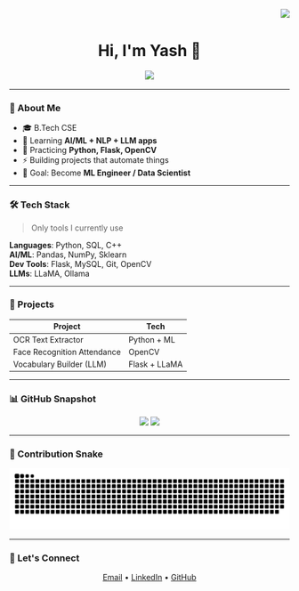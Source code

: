 <!-- Profile Counter -->
<p align="right">
  <img src="https://komarev.com/ghpvc/?username=yashrawat2362&style=flat-square&color=blue" />
</p>

<h1 align="center">Hi, I'm Yash 👋</h1>

<p align="center">
  <img src="https://readme-typing-svg.herokuapp.com?duration=2500&pause=600&center=true&width=420&lines=AI+%26+ML+Learner;Python+Developer;Flask+%26+LLMs+Explorer;Aspiring+Data+Scientist" />
</p>

---

### 🌱 About Me  
- 🎓 B.Tech CSE  
- 🤖 Learning **AI/ML + NLP + LLM apps**  
- 🧠 Practicing **Python, Flask, OpenCV**  
- ⚡ Building projects that automate things  
- 🎯 Goal: Become **ML Engineer / Data Scientist**

---

### 🛠 Tech Stack  
> Only tools I currently use

**Languages**: Python, SQL, C++  
**AI/ML**: Pandas, NumPy, Sklearn  
**Dev Tools**: Flask, MySQL, Git, OpenCV  
**LLMs**: LLaMA, Ollama

---

### 🚀 Projects  
| Project | Tech |
|--------|------|
| OCR Text Extractor | Python + ML |
| Face Recognition Attendance | OpenCV |
| Vocabulary Builder (LLM) | Flask + LLaMA |

---

### 📊 GitHub Snapshot  
<p align="center">
  <img height="150" src="https://github-readme-streak-stats.herokuapp.com?user=yashrawat2362&theme=tokyonight" />
  <img height="150" src="https://github-readme-stats.vercel.app/api?username=yashrawat2362&show_icons=true&theme=tokyonight&hide_title=true" />
</p>

---

### 🐍 Contribution Snake  
<p align="center">
  <img src="https://github.com/Platane/snk/raw/output/github-contribution-grid-snake.svg">
</p>

---

### 🤝 Let's Connect  
<p align="center">
<a href="mailto:rawatyash405@gmail.com">Email</a> • 
<a href="#">LinkedIn</a> • 
<a href="https://github.com/yashrawat2362">GitHub</a>
</p>
